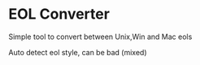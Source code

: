 # EOL Converter
Simple tool to convert between Unix,Win and Mac eols

Auto detect eol style, can be bad (mixed)
